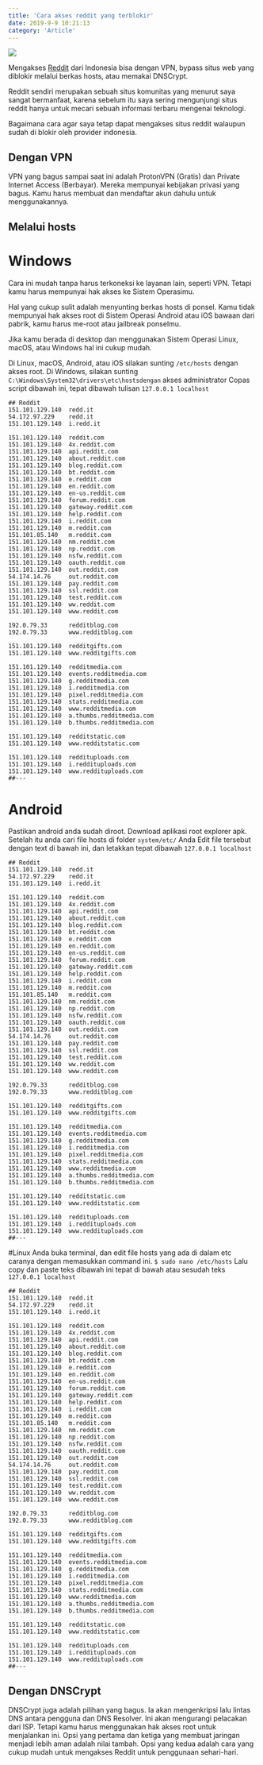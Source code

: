 ```yaml
---
title: 'Cara akses reddit yang terblokir'
date: 2019-9-9 10:21:13
category: 'Article'
---
```


![](./images/reddit.png)

Mengakses [Reddit](https://en.wikipedia.org/wiki/Reddit) dari Indonesia bisa dengan VPN, bypass situs web yang diblokir melalui berkas hosts, atau memakai DNSCrypt.

Reddit sendiri merupakan sebuah situs komunitas yang menurut saya sangat bermanfaat, karena sebelum itu saya sering mengunjungi situs reddit hanya untuk mecari sebuah informasi terbaru mengenai teknologi.

Bagaimana cara agar saya tetap dapat mengakses situs reddit walaupun sudah di blokir oleh provider indonesia.

## Dengan VPN
VPN yang bagus sampai saat ini adalah ProtonVPN (Gratis) dan Private Internet Access (Berbayar). Mereka mempunyai kebijakan privasi yang bagus. Kamu harus membuat dan mendaftar akun dahulu untuk menggunakannya.

## Melalui hosts

# Windows 
Cara ini mudah tanpa harus terkoneksi ke layanan lain, seperti VPN. Tetapi kamu harus mempunyai hak akses ke Sistem Operasimu.

Hal yang cukup sulit adalah menyunting berkas hosts di ponsel. Kamu tidak mempunyai hak akses root di Sistem Operasi Android atau iOS bawaan dari pabrik, kamu harus me-root atau jailbreak ponselmu.

Jika kamu berada di desktop dan menggunakan Sistem Operasi Linux, macOS, atau Windows hal ini cukup mudah.

Di Linux, macOS, Android, atau iOS silakan sunting `/etc/hosts` dengan akses root.
Di Windows, silakan sunting `C:\Windows\System32\drivers\etc\hostsdengan` akses administrator
Copas script dibawah ini, tepat dibawah tulisan `127.0.0.1 localhost`

```
## Reddit
151.101.129.140  redd.it
54.172.97.229    redd.it
151.101.129.140  i.redd.it

151.101.129.140  reddit.com
151.101.129.140  4x.reddit.com
151.101.129.140  api.reddit.com
151.101.129.140  about.reddit.com
151.101.129.140  blog.reddit.com
151.101.129.140  bt.reddit.com
151.101.129.140  e.reddit.com
151.101.129.140  en.reddit.com
151.101.129.140  en-us.reddit.com
151.101.129.140  forum.reddit.com
151.101.129.140  gateway.reddit.com
151.101.129.140  help.reddit.com
151.101.129.140  i.reddit.com
151.101.129.140  m.reddit.com
151.101.85.140   m.reddit.com
151.101.129.140  nm.reddit.com
151.101.129.140  np.reddit.com
151.101.129.140  nsfw.reddit.com
151.101.129.140  oauth.reddit.com
151.101.129.140  out.reddit.com
54.174.14.76     out.reddit.com
151.101.129.140  pay.reddit.com
151.101.129.140  ssl.reddit.com
151.101.129.140  test.reddit.com
151.101.129.140  ww.reddit.com
151.101.129.140  www.reddit.com

192.0.79.33      redditblog.com
192.0.79.33      www.redditblog.com

151.101.129.140  redditgifts.com
151.101.129.140  www.redditgifts.com

151.101.129.140  redditmedia.com
151.101.129.140  events.redditmedia.com
151.101.129.140  g.redditmedia.com
151.101.129.140  i.redditmedia.com
151.101.129.140  pixel.redditmedia.com
151.101.129.140  stats.redditmedia.com
151.101.129.140  www.redditmedia.com
151.101.129.140  a.thumbs.redditmedia.com
151.101.129.140  b.thumbs.redditmedia.com

151.101.129.140  redditstatic.com
151.101.129.140  www.redditstatic.com

151.101.129.140  reddituploads.com
151.101.129.140  i.reddituploads.com
151.101.129.140  www.reddituploads.com
##---
```
# Android
Pastikan android anda sudah diroot.
Download aplikasi root explorer apk.
Setelah itu anda cari file hosts di folder `system/etc/`
Anda Edit file tersebut dengan text di bawah ini, dan letakkan tepat dibawah `127.0.0.1 localhost`

```
## Reddit
151.101.129.140  redd.it
54.172.97.229    redd.it
151.101.129.140  i.redd.it

151.101.129.140  reddit.com
151.101.129.140  4x.reddit.com
151.101.129.140  api.reddit.com
151.101.129.140  about.reddit.com
151.101.129.140  blog.reddit.com
151.101.129.140  bt.reddit.com
151.101.129.140  e.reddit.com
151.101.129.140  en.reddit.com
151.101.129.140  en-us.reddit.com
151.101.129.140  forum.reddit.com
151.101.129.140  gateway.reddit.com
151.101.129.140  help.reddit.com
151.101.129.140  i.reddit.com
151.101.129.140  m.reddit.com
151.101.85.140   m.reddit.com
151.101.129.140  nm.reddit.com
151.101.129.140  np.reddit.com
151.101.129.140  nsfw.reddit.com
151.101.129.140  oauth.reddit.com
151.101.129.140  out.reddit.com
54.174.14.76     out.reddit.com
151.101.129.140  pay.reddit.com
151.101.129.140  ssl.reddit.com
151.101.129.140  test.reddit.com
151.101.129.140  ww.reddit.com
151.101.129.140  www.reddit.com

192.0.79.33      redditblog.com
192.0.79.33      www.redditblog.com

151.101.129.140  redditgifts.com
151.101.129.140  www.redditgifts.com

151.101.129.140  redditmedia.com
151.101.129.140  events.redditmedia.com
151.101.129.140  g.redditmedia.com
151.101.129.140  i.redditmedia.com
151.101.129.140  pixel.redditmedia.com
151.101.129.140  stats.redditmedia.com
151.101.129.140  www.redditmedia.com
151.101.129.140  a.thumbs.redditmedia.com
151.101.129.140  b.thumbs.redditmedia.com

151.101.129.140  redditstatic.com
151.101.129.140  www.redditstatic.com

151.101.129.140  reddituploads.com
151.101.129.140  i.reddituploads.com
151.101.129.140  www.reddituploads.com
##---
```

#Linux
Anda buka terminal, dan edit file hosts yang ada di dalam etc caranya dengan memasukkan command ini. `$ sudo nano /etc/hosts`
Lalu copy dan paste teks dibawah ini tepat di bawah atau sesudah teks `127.0.0.1 localhost`

```
## Reddit
151.101.129.140  redd.it
54.172.97.229    redd.it
151.101.129.140  i.redd.it

151.101.129.140  reddit.com
151.101.129.140  4x.reddit.com
151.101.129.140  api.reddit.com
151.101.129.140  about.reddit.com
151.101.129.140  blog.reddit.com
151.101.129.140  bt.reddit.com
151.101.129.140  e.reddit.com
151.101.129.140  en.reddit.com
151.101.129.140  en-us.reddit.com
151.101.129.140  forum.reddit.com
151.101.129.140  gateway.reddit.com
151.101.129.140  help.reddit.com
151.101.129.140  i.reddit.com
151.101.129.140  m.reddit.com
151.101.85.140   m.reddit.com
151.101.129.140  nm.reddit.com
151.101.129.140  np.reddit.com
151.101.129.140  nsfw.reddit.com
151.101.129.140  oauth.reddit.com
151.101.129.140  out.reddit.com
54.174.14.76     out.reddit.com
151.101.129.140  pay.reddit.com
151.101.129.140  ssl.reddit.com
151.101.129.140  test.reddit.com
151.101.129.140  ww.reddit.com
151.101.129.140  www.reddit.com

192.0.79.33      redditblog.com
192.0.79.33      www.redditblog.com

151.101.129.140  redditgifts.com
151.101.129.140  www.redditgifts.com

151.101.129.140  redditmedia.com
151.101.129.140  events.redditmedia.com
151.101.129.140  g.redditmedia.com
151.101.129.140  i.redditmedia.com
151.101.129.140  pixel.redditmedia.com
151.101.129.140  stats.redditmedia.com
151.101.129.140  www.redditmedia.com
151.101.129.140  a.thumbs.redditmedia.com
151.101.129.140  b.thumbs.redditmedia.com

151.101.129.140  redditstatic.com
151.101.129.140  www.redditstatic.com

151.101.129.140  reddituploads.com
151.101.129.140  i.reddituploads.com
151.101.129.140  www.reddituploads.com
##---
```

## Dengan DNSCrypt
DNSCrypt juga adalah pilihan yang bagus. Ia akan mengenkripsi lalu lintas DNS antara pengguna dan DNS Resolver. Ini akan mengurangi pelacakan dari ISP. Tetapi kamu harus menggunakan hak akses root untuk menjalankan ini.
Opsi yang pertama dan ketiga yang membuat jaringan menjadi lebih aman adalah nilai tambah. Opsi yang kedua adalah cara yang cukup mudah untuk mengakses Reddit untuk penggunaan sehari-hari.